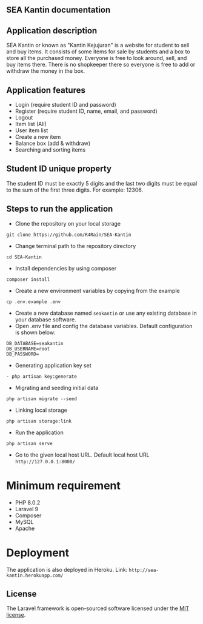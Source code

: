## SEA Kantin documentation

## Application description
SEA Kantin or known as "Kantin Kejujuran" is a website for student to sell and buy items. It consists of some items for sale by students and a box to store all the purchased money. Everyone is free to look around, sell, and buy items there. There is no shopkeeper there so everyone is free to add or withdraw the money in the box.

## Application features
- Login (require student ID and password)
- Register (require student ID, name, email, and password)
- Logout 
- Item list (All)
- User item list
- Create a new item
- Balance box (add & withdraw)
- Searching and sorting items

## Student ID unique property
The student ID must be exactly 5 digits and the last two digits must be equal to the sum of the first three digits. For example: 12306.

## Steps to run the application
- Clone the repository on your local storage
```
git clone https://github.com/R4Rain/SEA-Kantin
```
- Change terminal path to the repository directory
```
cd SEA-Kantin
```
- Install dependencies by using composer
```
composer install
```
- Create a new environment variables by copying from the example
```
cp .env.example .env
```
- Create a new database named `seakantin` or use any existing database in your database software.
- Open .env file and config the database variables. Default configuration is shown below:
```
DB_DATABASE=seakantin
DB_USERNAME=root
DB_PASSWORD=
```
- Generating application key set
```
- php artisan key:generate
```
- Migrating and seeding initial data
```
php artisan migrate --seed
```
- Linking local storage
```
php artisan storage:link
```
- Run the application
```
php artisan serve
``` 
- Go to the given local host URL. Default local host URL `http://127.0.0.1:8000/`

# Minimum requirement
- PHP 8.0.2
- Laravel 9
- Composer
- MySQL
- Apache

# Deployment
The application is also deployed in Heroku.
Link: `http://sea-kantin.herokuapp.com/`

## License
The Laravel framework is open-sourced software licensed under the [MIT license](https://opensource.org/licenses/MIT).
